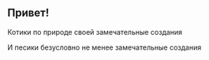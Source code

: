 ## Привет!

Котики по природе своей замечательные создания

И песики безусловно не менее замечательные создания
